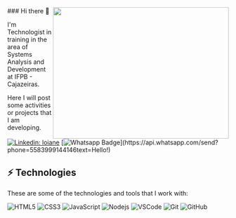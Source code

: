 <img align="right" width="400" height="300" src="http://3.bp.blogspot.com/-TBnXkNDxTgg/U2rvQ0uGzQI/AAAAAAAAFZc/It6otshGw5w/s1600/Naruto+1.gif">
### Hi there 👋

I'm Technologist in training in the area of Systems Analysis and Development at IFPB - Cajazeiras.

Here I will post some activities or projects that I am developing.

[![Linkedin: loiane](https://img.shields.io/badge/-Linkedin-blue?style=flat-square&logo=Linkedin&logoColor=white&link=https://www.linkedin.com/in/wotson-sula-96836210b/)](https://www.linkedin.com/in/wotson-sula-96836210b/)
[![Whatsapp Badge](https://img.shields.io/badge/-Whatsapp-4CA143?style=flat-square&labelColor=4CA143&logo=whatsapp&logoColor=white&link=https://api.whatsapp.com/send?phone=5583999144146&text=Hello!)](https://api.whatsapp.com/send?phone=5583999144146text=Hello!)

## ⚡ Technologies

These are some of the technologies and tools that I work with:

![HTML5](https://img.shields.io/badge/-HTML5-E34F26?style=flat-square&logo=html5&logoColor=white)
![CSS3](https://img.shields.io/badge/-CSS3-1572B6?style=flat-square&logo=css3)
![JavaScript](https://img.shields.io/badge/-JavaScript-black?style=flat-square&logo=javascript)
![Nodejs](https://img.shields.io/badge/-Nodejs-339933?style=flat-square&logo=Node.js&logoColor=white)
![VSCode](https://img.shields.io/badge/-VSCode-007ACC?style=flat-square&logo=visual-studio-code&logoColor=white)
![Git](https://img.shields.io/badge/-Git-black?style=flat-square&logo=git)
![GitHub](https://img.shields.io/badge/-GitHub-181717?style=flat-square&logo=github)
